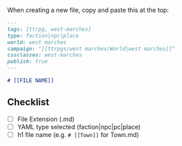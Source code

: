 When creating a new file, copy and paste this at the top:

```md
---
tags: [ttrpg, west-marches]
type: faction|npc|place 
world: west marches
campaign: "[[ttrpgs/west marches/World|west marches]]"
cssclasses: west-marches
publish: true
---

# [[FILE NAME]]
```

## Checklist
- [ ] File Extension (.md)
- [ ] YAML type selected (faction|npc|pc|place)
- [ ] h1 file name (e.g. `# [[Town]]` for Town.md)
